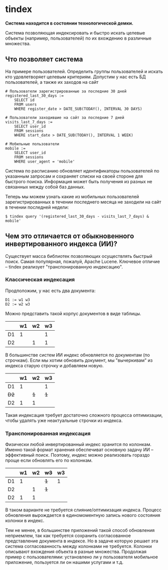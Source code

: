 # tindex

**Система находится в состоянии технологической демки.**

Система позволяющая индексировать и быстро искать целевые объекты (например, пользователей) по их вхождению в различные множества.

## Что позволяет система

На примере пользователей. Определить группы пользователей и искать кто удовлетворяет целевым критериям. Допустим у нас есть БД пользователей, а также их заходов на сайт

```
# Пользователи зарегистрированные за последние 30 дней
registered_last_30_days :=
    SELECT id
    FROM users
    WHERE register_date > DATE_SUB(TODAY(), INTERVAL 30 DAYS)

# Пользователи заходившие на сайт за последние 7 дней
visits_last_7_days :=
    SELECT user_id
    FROM sessions
    WHERE start_date > DATE_SUB(TODAY(), INTERVAL 1 WEEK)

# Мобильные пользователи
mobile :=
    SELECT user_id
    FROM sessions
    WHERE user_agent = 'mobile'
```

Система по расписанию обновляет идентификаторы пользователей по указанным запросам и сохраняет списки на своей стороне для быстрого поиска. Информация может быть получения из разных не связанных между собой баз данных.

Теперь мы можем узнать какие из мобильных пользователей зарегистрированных в течении последнего месяца не заходили на сайт в течении последней недели:

```
$ tindex query '(registered_last_30_days - visits_last_7_days) & mobile'
```

## Чем это отличается от обыкновенного инвертированного индекса (ИИ)?

Существует масса библиотек позволяющих осуществлять быстрый поиск. Самая популярная, пожалуй, Apache Lucene. Ключевое отличие – tindex реализует "транспонированную индексацию".

### Классическая индексация

Продположим, у нас есть два документа:

```
D1 := w1 w3
D2 := w2 w3
```

Можно представить такой корпус документов в виде таблицы.

|    | w1 | w2 | w3 |
|----|----|----|----|
| D1 |  1 |    |  1 |
| D2 |    |  1 |  1 |

В большинстве систем ИИ индекс обновляется по документам (по строчкам). Если мы хотим обновить документ, мы "вычеркивам" из индекса старую строчку и добавляем новую.

|    | w1 | w2 | w3 |
|----|----|----|----|
| D1 |  1 |    |  1 |
| ~~D2~~ |    |  ~~1~~ |  ~~1~~ |
| D2 |  1  |  1 |   |

Такая индексация требует достаточно сложного процесса оптимизации, чтобы удалять уже неактуальные строчки из индекса.

### Транспонированная индексация

Физически любой инвертированный индекс хранится по колонкам. Именно такой формат хранения обеспечиват основную задачу ИИ – эффективный поиск. Поэтому, индекс можно реализовать гораздо проще если обновлять его по колонкам.

|    | w1 | w2 | ~~w3~~ | w3 |
|----|----|----|----    |--- |
| D1 |  1 |    |  ~~1~~ |  1 |
| D2 |    |  1 |  ~~1~~ |    |
| D2 |  1 |  1 |        |    |

В таком варианте не требуется слияние/оптимизация индекса. Процесс обновления вырождается в единомоментную запись нового состояния колонки в индекс.

Тем не менее, в большинстве приложений такой способ обновления неприемлем, так как требуется сохранить согласованное представление документа в индексе. Но в задаче которую решает эта система согласованность между колонками не требуется. Колонки описывают вхождения объекта в разные множества. Продолжая пример с пользователями: установлено ли у пользователя мобильное приложение, пользуется ли он нашими услугами и т.д.